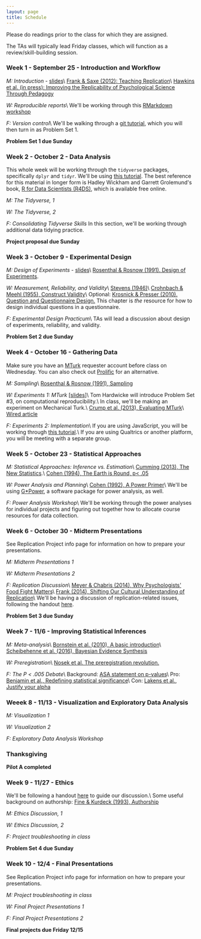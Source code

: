 ```yaml
---
layout: page
title: Schedule
---
```


Please do readings prior to the class for which they are assigned.

The TAs will typically lead Friday classes, which will function as a review/skill-building session.

### Week 1 - September 25 - Introduction and Workflow

*M: Introduction* - [slides](slides/1a-intro.pdf)\\
[Frank & Saxe (2012): Teaching Replication](https://drive.google.com/open?id=0B49TdRlL2Z3EZnJnWHpWak5rRjg)\\
[Hawkins et al. (in press): Improving the Replicability of Psychological Science Through Pedagogy](https://osf.io/preprints/psyarxiv/p73he/)

*W: Reproducible reports*\\
We'll be working through this [RMarkdown workshop](https://github.com/mcfrank/rmarkdown-workshop)

*F: Version control*\\
We'll be walking through a [git tutorial](https://docs.google.com/document/d/1HSXY9LVoorPweLPBn5LkDUDSwA1ST_pGCkWxc47b_rw/edit), which you will then turn in as Problem Set 1.

**Problem Set 1 due Sunday**

### Week 2 - October 2 - Data Analysis

This whole week will be working through the `tidyverse` packages, specifically `dplyr` and `tidyr`. We'll be using [this tutorial](https://github.com/mcfrank/2017-workshop-frank). The best reference for this material in longer form is Hadley Wickham and Garrett Grolemund's book, [R for Data Scientists (R4DS)](http://r4ds.had.co.nz/), which is available free online.

*M: The Tidyverse, 1*

*W: The Tidyverse, 2*

*F: Consolidating Tidyverse Skills*
In this section, we'll be working through additional data tidying practice.

**Project proposal due Sunday**

### Week 3 - October 9 - Experimental Design

*M: Design of Experiments* - [slides](slides/3a-design.pdf)\\
[Rosenthal & Rosnow (1991). Design of Experiments](https://drive.google.com/open?id=0B49TdRlL2Z3Ecm5SV0hBWTdqb2s&authuser=0).

*W: Measurement, Reliability, and Validity*\\
[Stevens (1946)](https://drive.google.com/open?id=0B49TdRlL2Z3EWnA0SU1VZHJpeW8&authuser=0)\\
[Crohnbach & Meehl (1955), Construct Validity](https://marces.org/EDMS623/Cronbach%20LJ%20&%20Meehl%20PE%20(1955)%20Construct%20validity%20in%20psychological%20tests.pdf)\\
Optional: [Krosnick & Presser (2010). Question and Questionnaire Design.](http://old-classes.design4complexity.com/7702-F13/survey-interviews/2010%20Handbook%20of%20Survey%20Research.pdf) This chapter is *the* resource for how to design individual questions in a questionnaire.

*F: Experimental Design Practicum*\\
TAs will lead a discussion about design of experiments, reliability, and validity. 

**Problem Set 2 due Sunday**

### Week 4 - October 16 - Gathering Data
Make sure you have an [MTurk](http://www.mturk.com) requester account before class on Wednesday. You can also check out [Prolific](https://www.prolific.ac/) for an alternative.

*M: Sampling*\\
[Rosenthal & Rosnow (1991), Sampling](https://drive.google.com/open?id=0B49TdRlL2Z3Ec1FSbExxYmhJTGs&authuser=0)

*W: Experiments 1: MTurk* [[slides]](https://drive.google.com/file/d/0B49TdRlL2Z3EdDRlVDhlSVViZ28/view)\\
Tom Hardwicke will introduce Problem Set #3, on computational reproducibility.\\
In class, we'll be making an experiment on Mechanical Turk.\\
[Crump et al. (2013), Evaluating MTurk](http://www.plosone.org/article/info%3Adoi%2F10.1371%2Fjournal.pone.0057410)\\
[Wired article](https://www.wired.com/story/amazons-turker-crowd-has-had-enough/)

*F: Experiments 2: Implementation*\\
If you are using JavaScript, you will be working through [this tutorial](https://docs.google.com/document/d/1adPa6r9duTVJesTIoEhvcyCDbHPPPzkIQ4tq01WEJ4s/pub).\\
If you are using Qualtrics or another platform, you will be meeting with a separate group.

### Week 5 - October 23 - Statistical Approaches

*M: Statistical Approaches: Inference vs. Estimation*\\
[Cumming (2013), The New Statistics](https://drive.google.com/file/d/0B49TdRlL2Z3EMUdObW1NYmYzcEU/view).\\
[Cohen (1994), The Earth is Round, p< .05](https://drive.google.com/file/d/0B49TdRlL2Z3EeUlkeGlDeXdBdWs/view)

*W: Power Analysis and Planning*\\
[Cohen (1992), A Power Primer](https://drive.google.com/file/d/0B49TdRlL2Z3Edkhwd05ZUkpweTQ/view)\\
We'll be using [G*Power](http://www.gpower.hhu.de/en.html), a software package for power analysis, as well.

*F: Power Analysis Workshop*\\
We'll be working through the power analyses for individual projects and figuring out together how to allocate course resources for data collection.

### Week 6 - October 30 - Midterm Presentations

See Replication Project info page for information on how to prepare your presentations.

*M: Midterm Presentations 1*


*W: Midterm Presentations 2*


*F: Replication Discussion*\\
[Meyer & Chabris (2014), Why Psychologists' Food Fight Matters](http://www.slate.com/articles/health_and_science/science/2014/07/replication_controversy_in_psychology_bullying_file_drawer_effect_blog_posts.html)\\
[Frank (2014), Shifting Our Cultural Understanding of Replication](http://babieslearninglanguage.blogspot.com/2014/06/shifting-our-cultural-understanding-of.html)\\
We'll be having a discussion of replication-related issues, following the handout [here](https://docs.google.com/document/d/16jCs8oVaUOG_O1l0T1BGMCXU6uNITjiOWqEsmmveLxc/edit).

**Problem Set 3 due Sunday**

### Week 7 - 11/6 - Improving Statistical Inferences

*M: Meta-analysis*\\
[Bornstein et al. (2010), A basic introduction](https://www.researchgate.net/profile/Hannah_Rothstein/publication/229923123_A_basic_introduction_to_fixed_and_random_effects_models_for_meta-analysis/links/09e415064ec4921207000000.pdf)\\
[Scheibehenne et al. (2016), Bayesian Evidence Synthesis](http://journals.sagepub.com/doi/abs/10.1177/0956797616644081?journalCode=pssa)

*W: Preregistration*\\
[Nosek et al. The preregistration revolution.](https://osf.io/2dxu5)

*F: The P < .005 Debate*\\
Background: [ASA statement on p-values](http://amstat.tandfonline.com/doi/abs/10.1080/00031305.2016.1154108)\\
Pro: [Benjamin et al., Redefining statistical significance](https://osf.io/preprints/psyarxiv/mky9j/)\\
Con: [Lakens et al., Justify your alpha](https://psyarxiv.com/9s3y6)

### Weeek 8 - 11/13 - Visualization and Exploratory Data Analysis

*M: Visualization 1*

*W: Visualization 2*

*F: Exploratory Data Analysis Workshop*

### Thanksgiving

**Pilot A completed**

### Week 9 - 11/27 - Ethics
We'll be following a handout [here](https://docs.google.com/document/d/1XbuBMqIOs0DV80EDs_FdiuhCRtv4mGqZb82kBc60-Yk/edit) to guide our discussion.\\
Some useful background on authorship: [Fine & Kurdeck (1993), Authorship](https://drive.google.com/open?id=0B49TdRlL2Z3Ea3V4eXAxbVVTTE0&authuser=0)

*M: Ethics Discussion, 1*

*W: Ethics Discussion, 2*

*F: Project troubleshooting in class*

**Problem Set 4 due Sunday**

### Week 10 - 12/4 - Final Presentations

See Replication Project info page for information on how to prepare your presentations.

*M: Project troubleshooting in class*

*W: Final Project Presentations 1*

*F: Final Project Presentations 2*

**Final projects due Friday 12/15**
